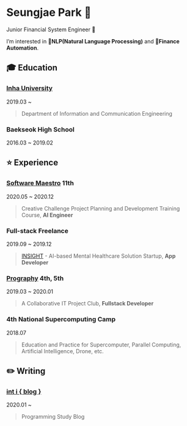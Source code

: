 # Seungjae Park 👋

Junior Financial System Engineer 🌱

I’m interested in **📖NLP(Natural Language Processing)** and **🤖Finance Automation**.

## 🎓 Education

### [Inha University](http://www.inha.ac.kr/)

2019.03 ~

> Department of Information and Communication Engineering

### Baekseok High School

2016.03 ~ 2019.02

## ⭐ Experience

### [Software Maestro](https://www.swmaestro.org/sw/main/main.do) 11th

2020.05 ~ 2020.12

> Creative Challenge Project Planning and Development Training Course, **AI Engineer**

### Full-stack Freelance

2019.09 ~ 2019.12

> [INSIGHT](https://insightsolution.github.io/) - AI-based Mental Healthcare Solution Startup, **App Developer**

### [Prography](https://prography.org/) 4th, 5th

2019.03 ~ 2020.01

> A Collaborative IT Project Club, **Fullstack Developer**

### 4th National Supercomputing Camp

2018.07

> Education and Practice for Supercomputer, Parallel Computing, Artificial Intelligence, Drone, etc.

## ✏️ Writing

### [int i { blog }](https://int-i.github.io/authors/#Astro36)

2020.01 ~

> Programming Study Blog




